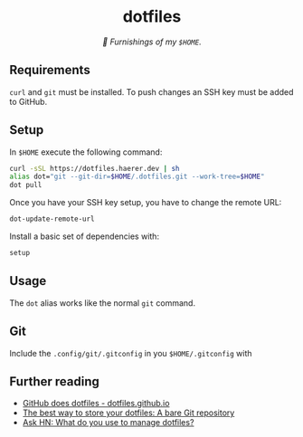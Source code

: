 <p align="center">
  <h1 align="center">dotfiles</h1>
</p>

<p align="center">
  <em>🏡 Furnishings of my <code>$HOME</code>.</em>
</p>

## Requirements

`curl` and `git` must be installed.
To push changes an SSH key must be added to GitHub.

## Setup

In `$HOME` execute the following command:

```sh
curl -sSL https://dotfiles.haerer.dev | sh
alias dot="git --git-dir=$HOME/.dotfiles.git --work-tree=$HOME"
dot pull
```

Once you have your SSH key setup, you have to change the remote URL:

```sh
dot-update-remote-url
```

Install a basic set of dependencies with:

```sh
setup
```

## Usage

The `dot` alias works like the normal `git` command.

## Git

Include the `.config/git/.gitconfig` in you `$HOME/.gitconfig` with

## Further reading

* [GitHub does dotfiles - dotfiles.github.io](https://dotfiles.github.io/)
* [The best way to store your dotfiles: A bare Git repository](https://www.atlassian.com/git/tutorials/dotfiles)
* [Ask HN: What do you use to manage dotfiles?](https://news.ycombinator.com/item?id=11070797)
